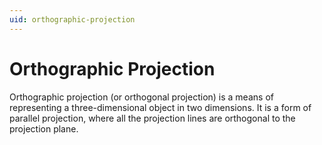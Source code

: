 ```yaml
---
uid: orthographic-projection
---
```


# Orthographic Projection

Orthographic projection (or orthogonal projection) is a means of representing a three-dimensional object in two dimensions. It is a form of parallel projection, where all the projection lines are orthogonal to the projection plane.
